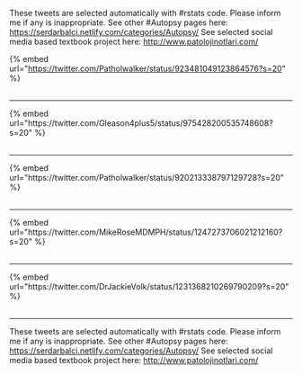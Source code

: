 

These tweets are selected automatically with #rstats code. Please inform me if any is inappropriate.
See other #Autopsy pages here: https://serdarbalci.netlify.com/categories/Autopsy/ 
See selected social media based textbook project here: http://www.patolojinotlari.com/

{% embed url="https://twitter.com/Patholwalker/status/923481049123864576?s=20" %}<br>
<br>
<hr>
{% embed url="https://twitter.com/Gleason4plus5/status/975428200535748608?s=20" %}<br>
<br>
<hr>
{% embed url="https://twitter.com/Patholwalker/status/920213338797129728?s=20" %}<br>
<br>
<hr>
{% embed url="https://twitter.com/MikeRoseMDMPH/status/1247273706021212160?s=20" %}<br>
<br>
<hr>
{% embed url="https://twitter.com/DrJackieVolk/status/1231368210269790209?s=20" %}<br>
<br>
<hr>


These tweets are selected automatically with #rstats code. Please inform me if any is inappropriate.
See other #Autopsy pages here: https://serdarbalci.netlify.com/categories/Autopsy/ 
See selected social media based textbook project here: http://www.patolojinotlari.com/

